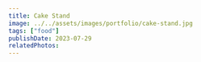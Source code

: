 ```yaml
---
title: Cake Stand
image: ../../assets/images/portfolio/cake-stand.jpg
tags: ["food"]
publishDate: 2023-07-29
relatedPhotos:
---
```

